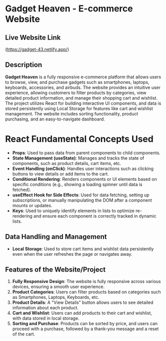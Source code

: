 # Gadget Heaven - E-commerce Website

## Live Website Link
(https://gadget-43.netlify.app/)

## Description
**Gadget Heaven** is a fully responsive e-commerce platform that allows users to browse, view, and purchase gadgets such as smartphones, laptops, keyboards, accessories, and airbuds. The website provides an intuitive user experience, allowing customers to filter products by categories, view detailed product information, and manage their shopping cart and wishlist. The project utilizes React for building interactive UI components, and data is stored persistently using Local Storage for features like cart and wishlist management. The website includes sorting functionality, product purchasing, and an easy-to-navigate dashboard.

# React Fundamental Concepts Used
- **Props**: Used to pass data from parent components to child components.
- **State Management (useState)**: Manages and tracks the state of components, such as product details, cart items, etc.
- **Event Handling (onClick)**: Handles user interactions such as clicking buttons to view details or add items to the cart.
- **Conditional Rendering**: Renders components or UI elements based on specific conditions (e.g., showing a loading spinner until data is fetched).
- **useEffect Hook for Side Effects**: Used for data fetching, setting up subscriptions, or manually manipulating the DOM after a component mounts or updates.
- **Keys**: Used to uniquely identify elements in lists to optimize re-rendering and ensure each component is correctly tracked in dynamic lists.

## Data Handling and Management
- **Local Storage**: Used to store cart items and wishlist data persistently even when the user refreshes the page or navigates away.


## Features of the Website/Project
1. **Fully Responsive Design**: The website is fully responsive across various devices, ensuring a smooth user experience.
2. **Product Categories**: Users can filter products based on categories such as Smartphones, Laptops, Keyboards, etc.
3. **Product Details**: A "View Details" button allows users to see detailed information about each product.
4. **Cart and Wishlist**: Users can add products to their cart and wishlist, with data stored in local storage.
5. **Sorting and Purchase**: Products can be sorted by price, and users can proceed with a purchase, followed by a thank-you message and a reset of the cart.
